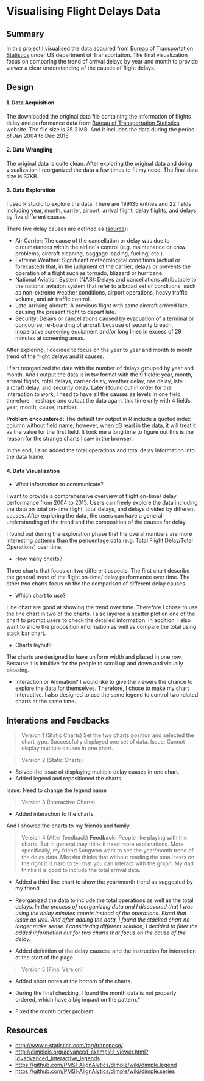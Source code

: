 # Visualising Flight Delays Data

## Summary
In this project I visualised the data acquired from [Bureau of Transportation Statistics](http://www.transtats.bts.gov/OT_Delay/OT_DelayCause1.asp) under US department of Transportation. The final visualization focus on comparing the trend of arrival delays by year and month to provide viewer a clear understanding of the causes of flight delays.    

## Design

#### 1. Data Acquisition
The downloaded the original data file containing the information of flights delay and performance data from [Bureau of Transportation Statistics](http://www.transtats.bts.gov/OT_Delay/OT_DelayCause1.asp) website. The file size is 35.2 MB. And it includes the data during the period of Jan 2004 to Dec 2015. 

#### 2. Data Wrangling
The original data is quite clean. After exploring the original data and doing visualization I reorganized the data a few times to fit my need. The final data size is 37KB.

#### 3. Data Exploration
I used R studio to explore the data. There are 199135 entries and 22 fields including year, month, carrier, airport, arrival flight, delay flights, and delays by five different causes.  

There five delay causes are defined as ([source](http://www.rita.dot.gov/bts/help/aviation/html/understanding.html#q4)): 
- Air Carrier: The cause of the cancellation or delay was due to circumstances within the airline's control (e.g. maintenance or crew problems, aircraft cleaning, baggage loading, fueling, etc.).
- Extreme Weather: Significant meteorological conditions (actual or forecasted) that, in the judgment of the carrier, delays or prevents the operation of a flight such as tornado, blizzard or hurricane.
- National Aviation System (NAS): Delays and cancellations attributable to the national aviation system that refer to a broad set of conditions, such as non-extreme weather conditions, airport operations, heavy traffic volume, and air traffic control.
- Late-arriving aircraft: A previous flight with same aircraft arrived late, causing the present flight to depart late.
- Security: Delays or cancellations caused by evacuation of a terminal or concourse, re-boarding of aircraft because of security breach, inoperative screening equipment and/or long lines in excess of 29 minutes at screening areas.

After exploring, I decided to focus on the year to year and month to month trend of the flight delays and it causes. 

I fisrt reorganized the data with the number of delays grouped by year and month. And I output the data is in tsv format with the 9 fields: year, month, arrival flights, total delays, carrier delay, weather delay, nas delay, late aircraft delay, and security delay. Later I found out in order for the interaction to work, I need to have all the causes as levels in one field, therefore, I reshape and output the data again, this time only with 4 fields, year, month, cause, number.  

**Problem encountered:** 
The default tsv output in R include a quoted index column without field name, however, when d3 read in the data, it will treat it as the value for the first field. It took me a long time to figure out this is the reason for the strange charts I saw in the browser.  

In the end, I also added the total operations and total delay information into the data frame.

#### 4. Data Visualization

- What information to communicate?

I want to provide a comprehensive overview of flight on-time/ delay performance from 2004 to 2015. Users can freely explore the data including the data on total on-time flight, total delays, and delays divided by different causes. After exploring the data, the users can have a general understanding of the trend and the composition of the causes for delay.

I found out during the exploration phase that the overal numbers are more interesting patterns than the pencentage data (e.g. Total Flight Delay/Total Operations) over time.       

- How many charts?

Three charts that focus on two different aspects. The first chart describe the general trend of the  flight on-time/ delay performance over time. The other two charts focus on the the comparison of different delay causes.

- Which chart to use?

Line chart are good at showing the trend over time. Therefore I chose to use the line chart in two of the charts.
I also layered a scatter plot on one of the chart to prompt users to check the detailed information. 
In addition, I also want to show the proposition information as well as compare the total using stack bar chart.    


- Charts layout?

The charts are designed to have uniform width and placed in one row. Because it is intuitive for the people to scroll up and down and visually pleasing. 


- Interaction or Animation? 
I would like to give the viewers the chance to explore the data for themselves. Therefore, I chose to make my chart interactive. 
I also designed to use the same legend to control two related charts at the same time.  


## Interations and Feedbacks

> Version 1 (Static Charts)
Set the two charts position and selected the chart type. Successfully displayed one set of data. 
Issue: Cannot display multiple causes in one chart.  

> Version 2 (Static Charts)
- Solved the issue of displaying multiple delay cuases in one chart.
- Added legend and repositioned the charts. 

Issue: Need to change the legend name

> Version 3 (Interactive Charts)
- Added interaction to the charts. 

And I showed the charts to my friends and family.

> Version 4 (After feedback)
**Feedback:** People like playing with the charts. But in general they think it need more explanations. More specifically, my friend Sungwon want to see the year/month trend of the delay data. Mirosha thinks that without reading the small texts on the right it is hard to tell that you can interact with the graph. My dad thinks it is good to include the total arrival data.   

- Added a third line chart to show the year/month trend as suggested by my friend. 

- Reorganized the data to include the total operations as well as the total delays. 
*In the process of reorganizing data and I discovered that I was using the delay minutes counts instead of the operations. Fixed that issue as well.* 
*And after adding the data, I found the stacked chart no longer make sense. I considering different solution, I decided to filter the added information out for two charts that focus on the cause of the delay.* 

- Added definition of the delay causese and the instruction for interaction at the start of the page. 


> Version 5 (Final Version)

- Added short notes at the bottom of the charts. 

* During the final checking, I found the month data is not properly ordered, which have a big impact on the pattern.* 
- Fixed the month order problem.

## Resources

- http://www.r-statistics.com/tag/transpose/
- http://dimplejs.org/advanced_examples_viewer.html?id=advanced_interactive_legends
- https://github.com/PMSI-AlignAlytics/dimple/wiki/dimple.legend
- https://github.com/PMSI-AlignAlytics/dimple/wiki/dimple.series
